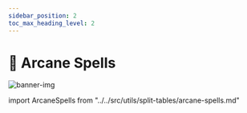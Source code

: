 ```yaml
---
sidebar_position: 2
toc_max_heading_level: 2
---
```


# 🔆 Arcane Spells

![banner-img](/img/banner/arcane-spells-banner.png)

import ArcaneSpells from "../../src/utils/split-tables/arcane-spells.md"

<ArcaneSpells />
